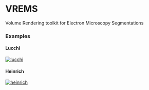 # VREMS
Volume Rendering toolkit for Electron Microscopy Segmentations

### Examples
#### Lucchi
[![lucchi](https://img.youtube.com/vi/YBD-Z2qRG-g/0.jpg)](https://www.youtube.com/watch?v=YBD-Z2qRG-g)
#### Heinrich
[![heinrich](https://img.youtube.com/vi/t5KbPGDv9hs/0.jpg)](https://www.youtube.com/watch?v=t5KbPGDv9hs)
